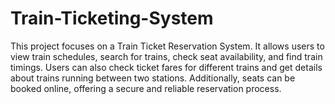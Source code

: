 # Train-Ticketing-System
This project focuses on a Train Ticket Reservation System. It allows users to view train schedules, search for trains, check seat availability, and find train timings. Users can also check ticket fares for different trains and get details about trains running between two stations. Additionally, seats can be booked online, offering a secure and reliable reservation process.
